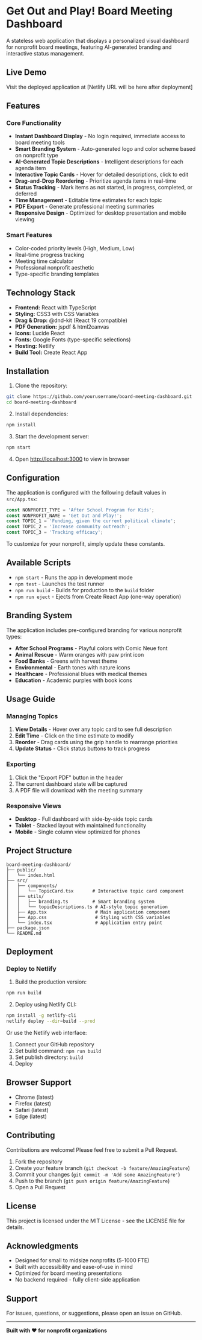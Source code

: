 # Get Out and Play! Board Meeting Dashboard

A stateless web application that displays a personalized visual dashboard for nonprofit board meetings, featuring AI-generated branding and interactive status management.

## Live Demo

Visit the deployed application at [Netlify URL will be here after deployment]

## Features

### Core Functionality
- **Instant Dashboard Display** - No login required, immediate access to board meeting tools
- **Smart Branding System** - Auto-generated logo and color scheme based on nonprofit type
- **AI-Generated Topic Descriptions** - Intelligent descriptions for each agenda item
- **Interactive Topic Cards** - Hover for detailed descriptions, click to edit
- **Drag-and-Drop Reordering** - Prioritize agenda items in real-time
- **Status Tracking** - Mark items as not started, in progress, completed, or deferred
- **Time Management** - Editable time estimates for each topic
- **PDF Export** - Generate professional meeting summaries
- **Responsive Design** - Optimized for desktop presentation and mobile viewing

### Smart Features
- Color-coded priority levels (High, Medium, Low)
- Real-time progress tracking
- Meeting time calculator
- Professional nonprofit aesthetic
- Type-specific branding templates

## Technology Stack

- **Frontend:** React with TypeScript
- **Styling:** CSS3 with CSS Variables
- **Drag & Drop:** @dnd-kit (React 19 compatible)
- **PDF Generation:** jspdf & html2canvas
- **Icons:** Lucide React
- **Fonts:** Google Fonts (type-specific selections)
- **Hosting:** Netlify
- **Build Tool:** Create React App

## Installation

1. Clone the repository:
```bash
git clone https://github.com/yourusername/board-meeting-dashboard.git
cd board-meeting-dashboard
```

2. Install dependencies:
```bash
npm install
```

3. Start the development server:
```bash
npm start
```

4. Open [http://localhost:3000](http://localhost:3000) to view in browser

## Configuration

The application is configured with the following default values in `src/App.tsx`:

```typescript
const NONPROFIT_TYPE = 'After School Program for Kids';
const NONPROFIT_NAME = 'Get Out and Play!';
const TOPIC_1 = 'Funding, given the current political climate';
const TOPIC_2 = 'Increase community outreach';
const TOPIC_3 = 'Tracking efficacy';
```

To customize for your nonprofit, simply update these constants.

## Available Scripts

- `npm start` - Runs the app in development mode
- `npm test` - Launches the test runner
- `npm run build` - Builds for production to the `build` folder
- `npm run eject` - Ejects from Create React App (one-way operation)

## Branding System

The application includes pre-configured branding for various nonprofit types:

- **After School Programs** - Playful colors with Comic Neue font
- **Animal Rescue** - Warm oranges with paw print icon
- **Food Banks** - Greens with harvest theme
- **Environmental** - Earth tones with nature icons
- **Healthcare** - Professional blues with medical themes
- **Education** - Academic purples with book icons

## Usage Guide

### Managing Topics
1. **View Details** - Hover over any topic card to see full description
2. **Edit Time** - Click on the time estimate to modify
3. **Reorder** - Drag cards using the grip handle to rearrange priorities
4. **Update Status** - Click status buttons to track progress

### Exporting
1. Click the "Export PDF" button in the header
2. The current dashboard state will be captured
3. A PDF file will download with the meeting summary

### Responsive Views
- **Desktop** - Full dashboard with side-by-side topic cards
- **Tablet** - Stacked layout with maintained functionality
- **Mobile** - Single column view optimized for phones

## Project Structure

```
board-meeting-dashboard/
├── public/
│   └── index.html
├── src/
│   ├── components/
│   │   └── TopicCard.tsx       # Interactive topic card component
│   ├── utils/
│   │   ├── branding.ts         # Smart branding system
│   │   └── topicDescriptions.ts # AI-style topic generation
│   ├── App.tsx                  # Main application component
│   ├── App.css                  # Styling with CSS variables
│   └── index.tsx                # Application entry point
├── package.json
└── README.md
```

## Deployment

### Deploy to Netlify

1. Build the production version:
```bash
npm run build
```

2. Deploy using Netlify CLI:
```bash
npm install -g netlify-cli
netlify deploy --dir=build --prod
```

Or use the Netlify web interface:
1. Connect your GitHub repository
2. Set build command: `npm run build`
3. Set publish directory: `build`
4. Deploy

## Browser Support

- Chrome (latest)
- Firefox (latest)
- Safari (latest)
- Edge (latest)

## Contributing

Contributions are welcome! Please feel free to submit a Pull Request.

1. Fork the repository
2. Create your feature branch (`git checkout -b feature/AmazingFeature`)
3. Commit your changes (`git commit -m 'Add some AmazingFeature'`)
4. Push to the branch (`git push origin feature/AmazingFeature`)
5. Open a Pull Request

## License

This project is licensed under the MIT License - see the LICENSE file for details.

## Acknowledgments

- Designed for small to midsize nonprofits (5-1000 FTE)
- Built with accessibility and ease-of-use in mind
- Optimized for board meeting presentations
- No backend required - fully client-side application

## Support

For issues, questions, or suggestions, please open an issue on GitHub.

---

**Built with ❤️ for nonprofit organizations**
